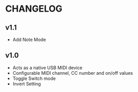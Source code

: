 # CHANGELOG
## v1.1
- Add Note Mode

## v1.0
- Acts as a native USB MIDI device
- Configurable MIDI channel, CC number and on/off values
- Toggle Switch mode
- Invert Setting
